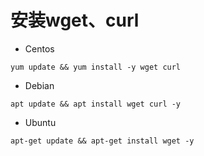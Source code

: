 # 安装wget、curl
- Centos
```
yum update && yum install -y wget curl
```

- Debian
```
apt update && apt install wget curl -y
```

- Ubuntu
```
apt-get update && apt-get install wget -y
```